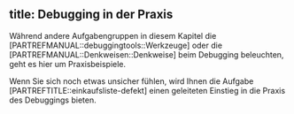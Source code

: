 title: Debugging in der Praxis
---
Während andere Aufgabengruppen in diesem Kapitel die [PARTREFMANUAL::debuggingtools::Werkzeuge] 
oder die [PARTREFMANUAL::Denkweisen::Denkweise] beim Debugging beleuchten, geht es hier um 
Praxisbeispiele.

Wenn Sie sich noch etwas unsicher fühlen, wird Ihnen die Aufgabe 
[PARTREFTITLE::einkaufsliste-defekt] 
einen geleiteten Einstieg in die Praxis des Debuggings bieten.